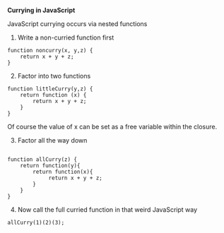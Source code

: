 **Currying in JavaScript**

JavaScript currying occurs via nested functions

1.  Write a non-curried function first

```
function noncurry(x, y,z) {
    return x + y + z;
}

```
2.  Factor into two functions

```
function littleCurry(y,z) {
    return function (x) {
        return x + y + z;
    }
}

```

Of course the value of x can be set as a free variable within the closure.

3.  Factor all the way down
```

function allCurry(z) {
    return function(y){
        return function(x){
             return x + y + z;
        }
    }
}
```

4.  Now call the full curried function in that weird JavaScript way

```
allCurry(1)(2)(3);

```